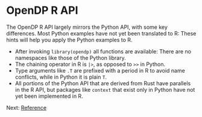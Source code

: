 # OpenDP R API

The OpenDP R API largely mirrors the Python API, with some key differences.
Most Python examples have not yet been translated to R:
These hints will help you apply the Python examples to R.

- After invoking `library(opendp)` all functions are available: There are no namespaces like those of the Python library.
- The chaining operator in R is `|>`, as opposed to `>>` in Python.
- Type arguments like `.T` are prefixed with a period in R to avoid name conflicts, while in Python it is plain `T`.
- All portions of the Python API that are derived from Rust have parallels in the R API, but packages like `context` that exist only in Python have not yet been implemented in R.

Next: [Reference](reference/index.html)